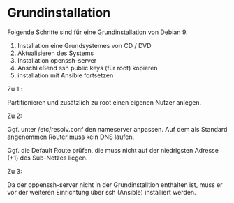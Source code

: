 # Grundinstallation

Folgende Schritte sind für eine Grundinstallation von Debian 9. 

 1. Installation eine Grundsystemes von CD / DVD  
 2. Aktualisieren des Systems
 3. Installation openssh-server
 4. Anschließend ssh public keys (für root) kopieren
 5. installation mit Ansible fortsetzen

Zu 1.: 

Partitionieren und zusätzlich zu root einen eigenen Nutzer anlegen.

Zu 2:

Ggf. unter /etc/resolv.conf den nameserver anpassen. Auf dem als Standard angenommen Router muss kein DNS laufen. 

Ggf. die Default Route prüfen, die muss nicht auf der niedrigsten Adresse (+1) des Sub-Netzes liegen.

Zu 3:

Da der oppenssh-server nicht in der Grundinstalltion enthalten ist, muss er vor der weiteren Einrichtung über ssh (Ansible) installiert werden. 
